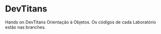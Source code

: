 # DevTitans

Hands on DevTitans Orientação à Objetos.
Os códigos de cada Laboratório estão nas branches.
